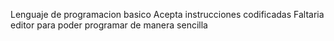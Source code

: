 Lenguaje de programacion basico
Acepta instrucciones codificadas
Faltaria editor para poder programar de manera sencilla
